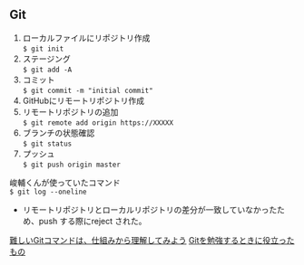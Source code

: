 ## Git
1. ローカルファイルにリポジトリ作成  
`$ git init`
1. ステージング  
`$ git add -A`  
1. コミット  
`$ git commit -m "initial commit"`
1. GitHubにリモートリポジトリ作成
1. リモートリポジトリの追加  
`$ git remote add origin https://XXXXX` 
1. ブランチの状態確認  
`$ git status`
1. プッシュ  
`$ git push origin master`


峻輔くんが使っていたコマンド  
`$ git log --oneline`

- リモートリポジトリとローカルリポジトリの差分が一致していなかったため、push する際にreject された。 

[難しいGitコマンドは、仕組みから理解してみよう](https://qiita.com/_ha1f/items/2dca1047c57d4f0bd465#%E8%87%AA%E5%B7%B1%E7%B4%B9%E4%BB%8B)
[Gitを勉強するときに役立ったもの](https://kimromi.hatenablog.jp/entry/2015/08/11/043138)
